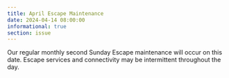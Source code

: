 ```yaml
---
title: April Escape Maintenance 
date: 2024-04-14 08:00:00
informational: true
section: issue
---
```


Our regular monthly second Sunday Escape maintenance will occur on this date. Escape services and connectivity may be intermittent throughout the day.
